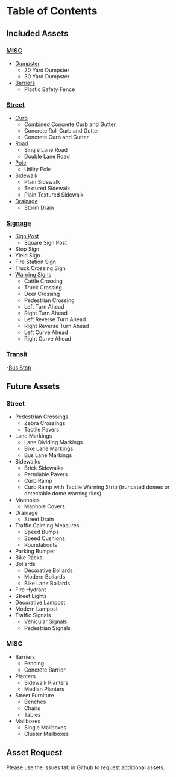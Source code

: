 # Table of Contents

## Included Assets

### [MISC](MISC/)
- [Dumpster](MISC/Dumpster)
  - 20 Yard Dumpster
  - 30 Yard Dumpster
- [Barriers](MISC/Barriers)
  - Plastic Safety Fence

### [Street](Street/)
- [Curb](Street/Curb)
  - Combined Concrete Curb and Gutter
  - Concrete Roll Curb and Gutter
  - Concrete Curb and Gutter
- [Road](Street/Road)
  - Single Lane Road
  - Double Lane Road
- [Pole](Street/Pole)
  - Utility Pole
- [Sidewalk](Street/Sidewalk)
  - Plain Sidewalk
  - Textured Sidewalk
  - Plain Textured Sidewalk
- [Drainage](Street/Drainage)
  - Storm Drain

### [Signage](Signage/)
- [Sign Post](Signage/Sign%20Post/)
  - Square Sign Post
- Stop Sign
- Yield Sign
- Fire Station Sign
- Truck Crossing Sign
- [Warning Signs](Signage/Warning%20Sign/)
  - Cattle Crossing
  - Truck Crossing
  - Deer Crossing
  - Pedestrian Crossing
  - Left Turn Ahead
  - Right Turn Ahead
  - Left Reverse Turn Ahead
  - Right Reverse Turn Ahead
  - Left Curve Ahead
  - Right Curve Ahead

### [Transit](Transit/)
-[Bus Stop](Bus%20Stop)

## Future Assets

### Street
- Pedestrian Crossings 
    - Zebra Crossings
    - Tactile Pavers
- Lane Markings
    - Lane Dividing Markings
    - Bike Lane Markings
    - Bus Lane Markings
- Sidewalks
    - Brick Sidewalks
    - Permiable Pavers
    - Curb Ramp
    - Curb Ramp with Tactile Warning Strip (truncated domes or detectable dome warning tiles)
- Manholes
    - Manhole Covers
- Drainage
    - Street Drain
- Traffic Calming Measures
    - Speed Bumps
    - Speed Cushions
    - Roundabouts
- Parking Bumper
- Bike Racks
- Bollards
    - Decorative Bollards
    - Modern Bollards
    - Bike Lane Bollards
- Fire Hydrant
- Street Lights
- Decorative Lampost
- Modern Lampost
- Traffic Signals
    - Vehicular Signals
    - Pedestrian Signals

### MISC
- Barriers
    - Fencing
    - Concrete Barrier
- Planters
    - Sidewalk Planters
    - Median Planters
- Street Furniture
    - Benches
    - Chairs
    - Tables
- Mailboxes
    - Single Mailboxes
    - Cluster Mailboxes

## Asset Request

Please use the issues tab in Github to request additional assets.